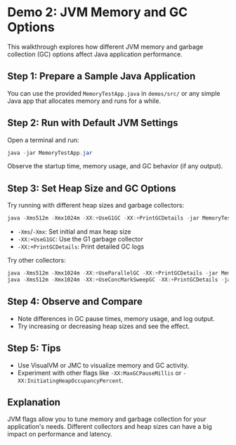 # Demo 2: JVM Memory and GC Options

This walkthrough explores how different JVM memory and garbage collection (GC) options affect Java application performance.

## Step 1: Prepare a Sample Java Application

You can use the provided `MemoryTestApp.java` in `demos/src/` or any simple Java app that allocates memory and runs for a while.

## Step 2: Run with Default JVM Settings

Open a terminal and run:
```powershell
java -jar MemoryTestApp.jar
```
Observe the startup time, memory usage, and GC behavior (if any output).

## Step 3: Set Heap Size and GC Options

Try running with different heap sizes and garbage collectors:
```powershell
java -Xms512m -Xmx1024m -XX:+UseG1GC -XX:+PrintGCDetails -jar MemoryTestApp.jar
```
- `-Xms`/`-Xmx`: Set initial and max heap size
- `-XX:+UseG1GC`: Use the G1 garbage collector
- `-XX:+PrintGCDetails`: Print detailed GC logs

Try other collectors:
```powershell
java -Xms512m -Xmx1024m -XX:+UseParallelGC -XX:+PrintGCDetails -jar MemoryTestApp.jar
java -Xms512m -Xmx1024m -XX:+UseConcMarkSweepGC -XX:+PrintGCDetails -jar MemoryTestApp.jar
```

## Step 4: Observe and Compare

- Note differences in GC pause times, memory usage, and log output.
- Try increasing or decreasing heap sizes and see the effect.

## Step 5: Tips
- Use VisualVM or JMC to visualize memory and GC activity.
- Experiment with other flags like `-XX:MaxGCPauseMillis` or `-XX:InitiatingHeapOccupancyPercent`.

## Explanation
JVM flags allow you to tune memory and garbage collection for your application's needs. Different collectors and heap sizes can have a big impact on performance and latency.
